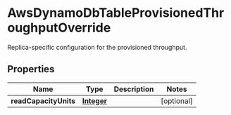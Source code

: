 

# AwsDynamoDbTableProvisionedThroughputOverride

Replica-specific configuration for the provisioned throughput.

## Properties

| Name | Type | Description | Notes |
|------------ | ------------- | ------------- | -------------|
|**readCapacityUnits** | [**Integer**](Integer.md) |  |  [optional] |



